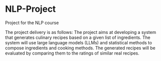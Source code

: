 # NLP-Project
Project for the NLP course

The project delivery is as follows: The project aims at developing a system that generates culinary recipes based on a given list of ingredients. The system will use large language models (LLMs) and statistical methods to compose ingredients and cooking methods. The generated recipes will be evaluated by comparing them to the ratings of similar real recipes.
